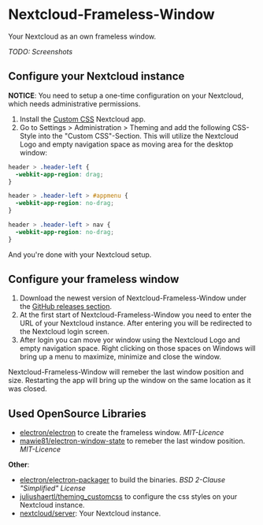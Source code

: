 # Nextcloud-Frameless-Window
Your Nextcloud as an own frameless window.

*TODO: Screenshots*

## Configure your Nextcloud instance
**NOTICE**: You need to setup a one-time configuration on your Nextcloud, which needs administrative permissions. 

1. Install the [Custom CSS](https://apps.nextcloud.com/apps/theming_customcss) Nextcloud app.
2. Go to Settings > Administration > Theming and add the following CSS-Style into the "Custom CSS"-Section. This will utilize the Nextcloud Logo and empty navigation space as moving area for the desktop window:
```css
header > .header-left {
  -webkit-app-region: drag;
}

header > .header-left > #appmenu {
  -webkit-app-region: no-drag;
}

header > .header-left > nav {
  -webkit-app-region: no-drag;
}
```
And you're done with your Nextcloud setup.

## Configure your frameless window
1. Download the newest version of Nextcloud-Frameless-Window under the [GitHub releases section](https://github.com/getNameFromUser/Nextcloud-Frameless-Window/releases/).
2. At the first start of Nextcloud-Frameless-Window you need to enter the URL of your Nextcloud instance. After entering you will be redirected to the Nextcloud login screen.
3. After login you can move yor window using the Nextcloud Logo and empty navigation space. Right clicking on those spaces on Windows will bring up a menu to maximize, minimize and close the window.

Nextcloud-Frameless-Window will remeber the last window position and size. Restarting the app will bring up the window on the same location as it was closed.

## Used OpenSource Libraries

+ [electron/electron](https://github.com/electron/electron) to create the frameless window. *MIT-Licence*
+ [mawie81/electron-window-state](https://github.com/mawie81/electron-window-state) to remeber the last window position. *MIT-Licence*

**Other**:
+ [electron/electron-packager](https://github.com/electron/electron-packager) to build the binaries. *BSD 2-Clause "Simplified" License*
+ [juliushaertl/theming_customcss](https://github.com/juliushaertl/theming_customcss) to configure the css styles on your Nextcloud instance.
+ [nextcloud/server](https://github.com/nextcloud/server): Your Nextcloud instance.
